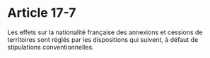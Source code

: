 # Article 17-7

Les effets sur la nationalité française des annexions et cessions de territoires sont réglés par les dispositions qui suivent, à défaut de stipulations conventionnelles.

